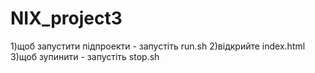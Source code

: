 # NIX_project3
1)щоб запустити підпроекти - запустіть run.sh
2)відкрийте index.html
3)щоб зупинити  - запустіть stop.sh

